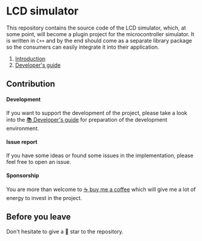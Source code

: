 ﻿# LCD simulator

This repository contains the source code of the LCD simulator, which, at some
point, will become a plugin project for the microcontroller simulator. It
is written in `C++` and by the end should come as a separate library package
so the consumers can easily integrate it into their application.

1. [Introduction](docs/intro.md)
2. [Developer's guide](docs/developer.md)

## Contribution

#### Development
If you want to support the development of the project, please take a look into
the [📚 Developer's guide](docs/developer.md) for preparation of the
development environment.

#### Issue report
If you have some ideas or found some issues in the implementation, please feel
free to open an issue.

#### Sponsorship
You are more than welcome to [☕ buy me a coffee](https://www.buymeacoffee.com/arsdever)
which will give me a lot of energy to invest in the project.

## Before you leave
Don't hesitate to give a 🌟 star to the repository.
